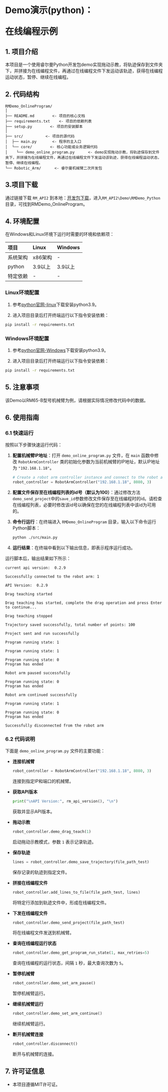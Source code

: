 # <p class="hidden">Demo演示(python)：</p>在线编程示例

## 1. 项目介绍

本项目是一个使用睿尔曼Python开发包demo实现拖动示教，将轨迹保存到文件夹下，并拼接为在线编程文件，再通过在线编程文件下发运动该轨迹，获得在线编程运动状态，暂停、继续在线编程。

## 2. 代码结构

```
RMDemo_OnlineProgram/
│
├── README.md        <- 项目的核心文档
├── requirements.txt    <- 项目的依赖列表
├── setup.py        <- 项目的安装脚本
│
├── src/          <- 项目的源代码
│  ├── main.py       <- 程序的主入口
│  └── core/        <- 核心功能或业务逻辑代码
│    └── demo_online_program.py      <- demo实现拖动示教，将轨迹保存到文件夹下，并拼接为在线编程文件，再通过在线编程文件下发运动该轨迹，获得在线编程运动状态，暂停、继续在线编程。
└── Robotic_Arm/      <- 睿尔曼机械臂二次开发包
```

## 3.项目下载

通过链接下载 `RM_API2` 到本地：[开发包下载](https://github.com/RealManRobot/RM_API2.git)，进入`RM_API2\Demo\RMDemo_Python`目录，可找到RMDemo_OnlineProgram。

## 4. 环境配置

在Windows和Linux环境下运行时需要的环境和依赖项：

| 项目         | Linux     | Windows   |
| :--          | :--       | :--       |
| 系统架构     | x86架构   | -         |
| python       | 3.9以上   | 3.9以上   |
| 特定依赖     | -         | -         |

### Linux环境配置

   1. 参考[python官网-linux](https://www.python.org/downloads/source/)下载安装python3.9。

   2. 进入项目目录后打开终端运行以下指令安装依赖：

```bash
pip install -r requirements.txt
```

### Windows环境配置

   1. 参考[python官网-Windows](https://www.python.org/downloads/windows/)下载安装python3.9。

   2. 进入项目目录后打开终端运行以下指令安装依赖：

```bash
pip install -r requirements.txt
```

## 5. 注意事项

该Demo以RM65-B型号机械臂为例，请根据实际情况修改代码中的数据。

## 6. 使用指南

### 6.1 快速运行

按照以下步骤快速运行代码：

1. **配置机械臂IP地址**：打开 `demo_online_program.py` 文件，在 `main` 函数中修改 `RobotArmController` 类的初始化参数为当前机械臂的IP地址，默认IP地址为 `"192.168.1.18"`。
    ```python
    # Create a robot arm controller instance and connect to the robot arm
    robot_controller = RobotArmController("192.168.1.18", 8080, 3)
    ```
2. **配置文件保存至在线编程列表的id号（默认为100）**：通过修改方法`demo_send_project`中的`save_id`参数修改文件保存至在线编程时的id。请检查在线编程列表，必要时修改该id号以确保在您的在线编程列表中该id为可用的。

3. **命令行运行**：在终端进入 `RMDemo_OnlineProgram` 目录，输入以下命令运行Python脚本：

    ```bash
    python ./src/main.py
    ```

4. **运行结果**：在终端中看到以下输出信息，即表示程序运行成功。

运行脚本后，输出结果如下所示：

```
current api version:  0.2.9

Successfully connected to the robot arm: 1

API Version:  0.2.9

Drag teaching started

Drag teaching has started, complete the drag operation and press Enter to continue...

Drag teaching stopped

Trajectory saved successfully, total number of points: 100

Project sent and run successfully

Program running state: 1

Program running state: 1

Program running state: 0
Program has ended

Robot arm paused successfully

Program running state: 0
Program has ended

Robot arm continued successfully

Program running state: 1

Program running state: 0
Program has ended

Successfully disconnected from the robot arm
```


### 6.2 代码说明

下面是 `demo_online_program.py` 文件的主要功能：

- **连接机械臂**

    ```python
    robot_controller = RobotArmController("192.168.1.18", 8080, 3)
    ```
    连接到指定IP和端口的机械臂。

- **获取API版本**

    ```python
    print("\nAPI Version:", rm_api_version(), "\n")
    ```
    获取并显示API版本。

- **拖动示教**

    ```python
    robot_controller.demo_drag_teach(1)
    ```
    启动拖动示教模式，参数 `1` 表示记录轨迹。

- **保存轨迹**

    ```python
    lines = robot_controller.demo_save_trajectory(file_path_test)
    ```
    保存记录的轨迹到指定文件。

- **拼接在线编程文件**

    ```python
    robot_controller.add_lines_to_file(file_path_test, lines)
    ```
    将特定行添加到轨迹文件中，形成在线编程文件。

- **下发在线编程文件**

    ```python
    robot_controller.demo_send_project(file_path_test)
    ```
    将在线编程文件发送到机械臂。

- **查询在线编程运行状态**

    ```python
    robot_controller.demo_get_program_run_state(1, max_retries=5)
    ```
    查询在线编程的运行状态，间隔 `1` 秒，最大查询次数为 `5`。

- **暂停机械臂**

    ```python
    robot_controller.demo_set_arm_pause()
    ```
    暂停机械臂运行。

- **继续机械臂运行**

    ```python
    robot_controller.demo_set_arm_continue()
    ```
    继续机械臂运行。

- **断开机械臂连接**

    ```python
    robot_controller.disconnect()
    ```
    断开与机械臂的连接。


## 7. 许可证信息

- 本项目遵循MIT许可证。